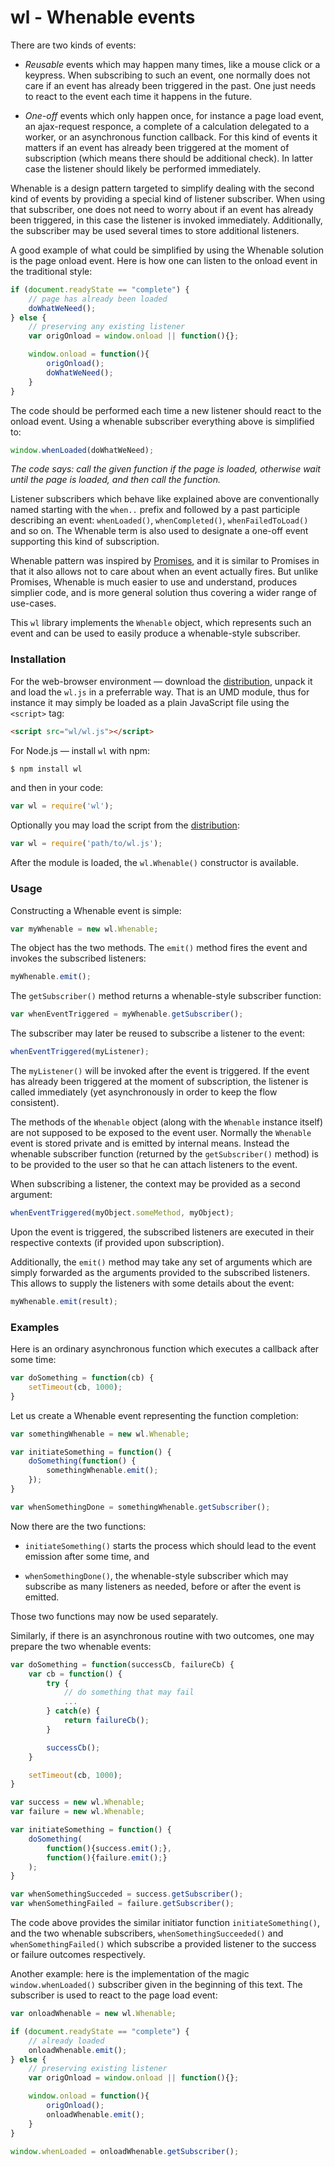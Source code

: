 wl - Whenable events
====================

There are two kinds of events:

- *Reusable* events which may happen many times, like a mouse click or
  a keypress. When subscribing to such an event, one normally does not
  care if an event has already been triggered in the past. One just
  needs to react to the event each time it happens in the future.

- *One-off* events which only happen once, for instance a page load
  event, an ajax-request responce, a complete of a calculation
  delegated to a worker, or an asynchronous function callback. For
  this kind of events it matters if an event has already been
  triggered at the moment of subscription (which means there should be
  additional check). In latter case the listener should likely be
  performed immediately.

Whenable is a design pattern targeted to simplify dealing with the
second kind of events by providing a special kind of listener
subscriber.  When using that subscriber, one does not need to worry
about if an event has already been triggered, in this case the
listener is invoked immediately. Additionally, the subscriber may be
used several times to store additional listeners.

A good example of what could be simplified by using the Whenable
solution is the page onload event. Here is how one can listen to the
onload event in the traditional style:

```js
if (document.readyState == "complete") {
    // page has already been loaded
    doWhatWeNeed();
} else {
    // preserving any existing listener
    var origOnload = window.onload || function(){};

    window.onload = function(){
        origOnload();
        doWhatWeNeed();
    }
}
```

The code should be performed each time a new listener should react to
the onload event. Using a whenable subscriber everything above is
simplified to:


```js
window.whenLoaded(doWhatWeNeed);
```

*The code says: call the given function if the page is loaded,
otherwise wait until the page is loaded, and then call the function.*

Listener subscribers which behave like explained above are
conventionally named starting with the `when..` prefix and followed by
a past participle describing an event: `whenLoaded()`,
`whenCompleted()`, `whenFailedToLoad()` and so on. The Whenable term
is also used to designate a one-off event supporting this kind of
subscription.

Whenable pattern was inspired by
[Promises](http://www.html5rocks.com/en/tutorials/es6/promises/), and
it is similar to Promises in that it also allows not to care about
when an event actually fires. But unlike Promises, Whenable is much
easier to use and understand, produces simplier code, and is more
general solution thus covering a wider range of use-cases.

This `wl` library implements the `Whenable` object, which represents
such an event and can be used to easily produce a whenable-style
subscriber.


### Installation

For the web-browser environment — download the
[distribution](https://github.com/asvd/wl/releases/download/v0.2.0/wl-0.2.0.tar.gz),
unpack it and load the `wl.js` in a preferrable way. That is an
UMD module, thus for instance it may simply be loaded as a plain
JavaScript file using the `<script>` tag:

```html
<script src="wl/wl.js"></script>
```

For Node.js — install `wl` with npm:

```sh
$ npm install wl
```

and then in your code:

```js
var wl = require('wl');
```

Optionally you may load the script from the
[distribution](https://github.com/asvd/wl/releases/download/v0.2.0/wl-0.2.0.tar.gz):

```js
var wl = require('path/to/wl.js');
```

After the module is loaded, the `wl.Whenable()` constructor is
available.



### Usage

Constructing a Whenable event is simple:

```js
var myWhenable = new wl.Whenable;
```

The object has the two methods. The `emit()` method fires the event
and invokes the subscribed listeners:

```js
myWhenable.emit();
```

The `getSubscriber()` method returns a whenable-style subscriber
function:

```js
var whenEventTriggered = myWhenable.getSubscriber();
```

The subscriber may later be reused to subscribe a listener to the
event:

```js
whenEventTriggered(myListener);
```

The `myListener()` will be invoked after the event is triggered. If
the event has already been triggered at the moment of subscription,
the listener is called immediately (yet asynchronously in order to
keep the flow consistent).

The methods of the `Whenable` object (along with the `Whenable`
instance itself) are not supposed to be exposed to the event
user. Normally the `Whenable` event is stored private and is emitted
by internal means. Instead the whenable subscriber function (returned
by the `getSubscriber()` method) is to be provided to the user so that
he can attach listeners to the event.

When subscribing a listener, the context may be provided as a second
argument:

```js
whenEventTriggered(myObject.someMethod, myObject);
```

Upon the event is triggered, the subscribed listeners are executed in
their respective contexts (if provided upon subscription).

Additionally, the `emit()` method may take any set of arguments which
are simply forwarded as the arguments provided to the subscribed
listeners. This allows to supply the listeners with some details about
the event:

```js
myWhenable.emit(result);
```



### Examples


Here is an ordinary asynchronous function which executes a callback
after some time:

```js
var doSomething = function(cb) {
    setTimeout(cb, 1000);
}
```

Let us create a Whenable event representing the function completion:


```js
var somethingWhenable = new wl.Whenable;

var initiateSomething = function() {
    doSomething(function() {
        somethingWhenable.emit();
    });
}

var whenSomethingDone = somethingWhenable.getSubscriber();
```

Now there are the two functions:

- `initiateSomething()` starts the process which should lead to the
  event emission after some time, and

- `whenSomethingDone()`, the whenable-style subscriber which may
  subscribe as many listeners as needed, before or after the event
  is emitted.

Those two functions may now be used separately.

Similarly, if there is an asynchronous routine with two outcomes, one
may prepare the two whenable events:


```js
var doSomething = function(successCb, failureCb) {
    var cb = function() {
        try {
            // do something that may fail
            ...
        } catch(e) {
            return failureCb();
        }

        successCb();
    }

    setTimeout(cb, 1000);
}
```


```js
var success = new wl.Whenable;
var failure = new wl.Whenable;

var initiateSomething = function() {
    doSomething(
        function(){success.emit();},
        function(){failure.emit();}
    );
}

var whenSomethingSucceded = success.getSubscriber();
var whenSomethingFailed = failure.getSubscriber();
```

The code above provides the similar initiator function
`initiateSomething()`, and the two whenable subscribers,
`whenSomethingSucceeded()` and `whenSomethingFailed()` which subscribe
a provided listener to the success or failure outcomes respectively.

Another example: here is the implementation of the magic
`window.whenLoaded()` subscriber given in the beginning of this
text. The subscriber is used to react to the page load event:

```js
var onloadWhenable = new wl.Whenable;

if (document.readyState == "complete") {
    // already loaded
    onloadWhenable.emit();
} else {
    // preserving existing listener
    var origOnload = window.onload || function(){};

    window.onload = function(){
        origOnload();
        onloadWhenable.emit();
    }
}

window.whenLoaded = onloadWhenable.getSubscriber();
```

